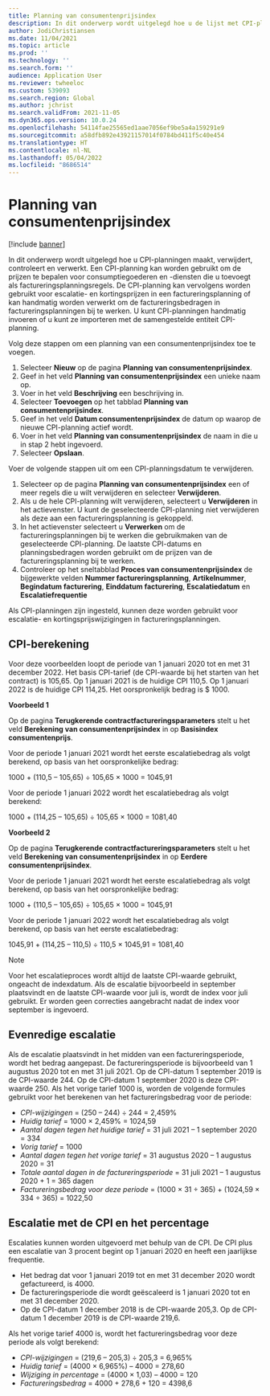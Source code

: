 ```yaml
---
title: Planning van consumentenprijsindex
description: In dit onderwerp wordt uitgelegd hoe u de lijst met CPI-planningen (consumentenprijsindex) maakt die u van internet haalt om de escalatiekosten in Facturering van abonnementen te bepalen.
author: JodiChristiansen
ms.date: 11/04/2021
ms.topic: article
ms.prod: ''
ms.technology: ''
ms.search.form: ''
audience: Application User
ms.reviewer: twheeloc
ms.custom: 539093
ms.search.region: Global
ms.author: jchrist
ms.search.validFrom: 2021-11-05
ms.dyn365.ops.version: 10.0.24
ms.openlocfilehash: 54114fae25565ed1aae7056ef9be5a4a159291e9
ms.sourcegitcommit: a58dfb892e43921157014f0784bd411f5c40e454
ms.translationtype: HT
ms.contentlocale: nl-NL
ms.lasthandoff: 05/04/2022
ms.locfileid: "8686514"
---
```

# <a name="consumer-price-index-schedule"></a>Planning van consumentenprijsindex

[!include [banner](../includes/banner.md)]

In dit onderwerp wordt uitgelegd hoe u CPI-planningen maakt, verwijdert, controleert en verwerkt. Een CPI-planning kan worden gebruikt om de prijzen te bepalen voor consumptiegoederen en -diensten die u toevoegt als factureringsplanningsregels. De CPI-planning kan vervolgens worden gebruikt voor escalatie- en kortingsprijzen in een factureringsplanning of kan handmatig worden verwerkt om de factureringsbedragen in factureringsplanningen bij te werken. U kunt CPI-planningen handmatig invoeren of u kunt ze importeren met de samengestelde entiteit CPI-planning.

Volg deze stappen om een planning van een consumentenprijsindex toe te voegen.

1. Selecteer **Nieuw** op de pagina **Planning van consumentenprijsindex**.
2. Geef in het veld **Planning van consumentenprijsindex** een unieke naam op.
3. Voer in het veld **Beschrijving** een beschrijving in.
4. Selecteer **Toevoegen** op het tabblad **Planning van consumentenprijsindex**.
5. Geef in het veld **Datum consumentenprijsindex** de datum op waarop de nieuwe CPI-planning actief wordt.
6. Voer in het veld **Planning van consumentenprijsindex** de naam in die u in stap 2 hebt ingevoerd.
7. Selecteer **Opslaan**.

Voer de volgende stappen uit om een CPI-planningsdatum te verwijderen.

1. Selecteer op de pagina **Planning van consumentenprijsindex** een of meer regels die u wilt verwijderen en selecteer **Verwijderen**.
2. Als u de hele CPI-planning wilt verwijderen, selecteert u **Verwijderen** in het actievenster. U kunt de geselecteerde CPI-planning niet verwijderen als deze aan een factureringsplanning is gekoppeld.
3. In het actievenster selecteert u **Verwerken** om de factureringsplanningen bij te werken die gebruikmaken van de geselecteerde CPI-planning. De laatste CPI-datums en planningsbedragen worden gebruikt om de prijzen van de factureringsplanning bij te werken.
4. Controleer op het sneltabblad **Proces van consumentenprijsindex** de bijgewerkte velden **Nummer factureringsplanning**, **Artikelnummer**, **Begindatum facturering**, **Einddatum facturering**, **Escalatiedatum** en **Escalatiefrequentie**

Als CPI-planningen zijn ingesteld, kunnen deze worden gebruikt voor escalatie- en kortingsprijswijzigingen in factureringsplanningen.

## <a name="cpi-calculation"></a>CPI-berekening

Voor deze voorbeelden loopt de periode van 1 januari 2020 tot en met 31 december 2022. Het basis CPI-tarief (de CPI-waarde bij het starten van het contract) is 105,65. Op 1 januari 2021 is de huidige CPI 110,5. Op 1 januari 2022 is de huidige CPI 114,25. Het oorspronkelijk bedrag is $ 1000.

**Voorbeeld 1**

Op de pagina **Terugkerende contractfactureringsparameters** stelt u het veld **Berekening van consumentenprijsindex** in op **Basisindex consumentenprijs**.

Voor de periode 1 januari 2021 wordt het eerste escalatiebedrag als volgt berekend, op basis van het oorspronkelijke bedrag:

1000 + (110,5 – 105,65) &divide; 105,65 &times; 1000 = 1045,91

Voor de periode 1 januari 2022 wordt het escalatiebedrag als volgt berekend:

1000 + (114,25 – 105,65) &divide; 105,65 &times; 1000 = 1081,40

**Voorbeeld 2**

Op de pagina **Terugkerende contractfactureringsparameters** stelt u het veld **Berekening van consumentenprijsindex** in op **Eerdere consumentenprijsindex**.

Voor de periode 1 januari 2021 wordt het eerste escalatiebedrag als volgt berekend, op basis van het oorspronkelijke bedrag:

1000 + (110,5 – 105,65) &divide; 105,65 &times; 1000 = 1045,91

Voor de periode 1 januari 2022 wordt het escalatiebedrag als volgt berekend, op basis van het eerste escalatiebedrag:

1045,91 + (114,25 – 110,5) &divide; 110,5 &times; 1045,91 = 1081,40

> [!NOTE]
> Voor het escalatieproces wordt altijd de laatste CPI-waarde gebruikt, ongeacht de indexdatum. Als de escalatie bijvoorbeeld in september plaatsvindt en de laatste CPI-waarde voor juli is, wordt de index voor juli gebruikt. Er worden geen correcties aangebracht nadat de index voor september is ingevoerd.

## <a name="prorated-escalation"></a>Evenredige escalatie

Als de escalatie plaatsvindt in het midden van een factureringsperiode, wordt het bedrag aangepast. De factureringsperiode is bijvoorbeeld van 1 augustus 2020 tot en met 31 juli 2021. Op de CPI-datum 1 september 2019 is de CPI-waarde 244. Op de CPI-datum 1 september 2020 is deze CPI-waarde 250. Als het vorige tarief 1000 is, worden de volgende formules gebruikt voor het berekenen van het factureringsbedrag voor de periode:

* *CPI-wijzigingen* = (250 – 244) &divide; 244 = 2,459%
* *Huidig tarief* = 1000 &times; 2,459% = 1024,59
* *Aantal dagen tegen het huidige tarief* = 31 juli 2021 – 1 september 2020 = 334
* *Vorig tarief* = 1000
* *Aantal dagen tegen het vorige tarief* = 31 augustus 2020 – 1 augustus 2020 = 31
* *Totale aantal dagen in de factureringsperiode* = 31 juli 2021 – 1 augustus 2020 + 1 = 365 dagen
* *Factureringsbedrag voor deze periode* = (1000 &times; 31 &divide; 365) + (1024,59 &times; 334 &divide; 365) = 1022,50

## <a name="escalation-that-uses-the-cpi-and-percentage"></a>Escalatie met de CPI en het percentage

Escalaties kunnen worden uitgevoerd met behulp van de CPI. De CPI plus een escalatie van 3 procent begint op 1 januari 2020 en heeft een jaarlijkse frequentie.

- Het bedrag dat voor 1 januari 2019 tot en met 31 december 2020 wordt gefactureerd, is 4000.
- De factureringsperiode die wordt geëscaleerd is 1 januari 2020 tot en met 31 december 2020.
- Op de CPI-datum 1 december 2018 is de CPI-waarde 205,3. Op de CPI-datum 1 december 2019 is de CPI-waarde 219,6.

Als het vorige tarief 4000 is, wordt het factureringsbedrag voor deze periode als volgt berekend:

- *CPI-wijzigingen* = (219,6 – 205,3) &divide; 205,3 = 6,965%
- *Huidig tarief* = (4000 &times; 6,965%) – 4000 = 278,60
- *Wijziging in percentage* = (4000 &times; 1,03) – 4000 = 120
- *Factureringsbedrag* = 4000 + 278,6 + 120 = 4398,6
